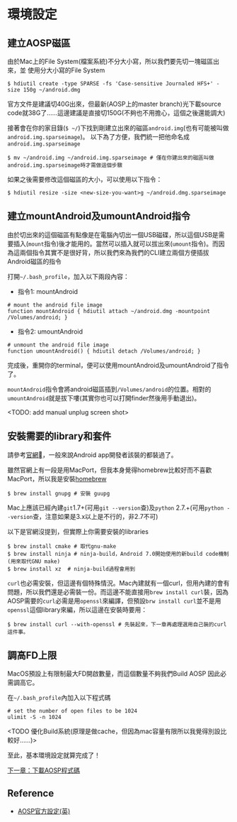 # 環境設定

## 建立AOSP磁區

由於Mac上的File System(檔案系統)不分大小寫，所以我們要先切一塊磁區出來，並 使用分大小寫的File System

```shell
$ hdiutil create -type SPARSE -fs 'Case-sensitive Journaled HFS+' -size 150g ~/android.dmg
```

官方文件是建議切40G出來，但最新(AOSP上的master branch)光下載source code就38G了……這邊建議是直接切150G(不夠也不用擔心，這個之後還能調大)

接著會在你的家目錄(`$ ~/`)下找到剛建立出來的磁區`android.img`(也有可能被叫做`android.img.sparseimage`)。
以下為了方便，我們統一把他命名成`android.img.sparseimage`

```shell
$ mv ~/android.img ~/android.img.sparseimage # 僅在你建出來的磁區叫做android.img.sparseimage時才需做這個步驟
```

如果之後需要修改這個磁區的大小，可以使用以下指令：

```shell
$ hdiutil resize -size <new-size-you-want>g ~/android.dmg.sparseimage
```

## 建立mountAndroid及umountAndroid指令
由於切出來的這個磁區有點像是在電腦內切出一個USB磁碟，所以這個USB是需要插入(`mount`指令)後才能用的。當然可以插入就可以拔出來(`umount`指令)。而因為這兩個指令其實不是很好背，所以我們來為我們的CLI建立兩個方便插拔Android磁區的指令

打開`~/.bash_profile`，加入以下兩段內容：

* 指令1: mountAndroid

```shell
# mount the android file image
function mountAndroid { hdiutil attach ~/android.dmg -mountpoint /Volumes/android; }
```

* 指令2: umountAndroid

```shell
# unmount the android file image
function umountAndroid() { hdiutil detach /Volumes/android; }
```

完成後，重開你的terminal，便可以使用mountAndroid及umountAndroid了指令了。

`mountAndroid`指令會將android磁區插到`/Volumes/android`的位置。相對的`umountAndroid`就是拔下嘍(其實你也可以打開finder然後用手動退出)。

<TODO: add manual unplug screen shot>

## 安裝需要的library和套件

請參考[官網](https://source.android.com/source/requirements.html)，一般來說Android app開發者該裝的都裝過了。

雖然官網上有一段是用MacPort，但我本身覺得homebrew比較好而不喜歡MacPort，所以我是安裝[homebrew](http://brew.sh/)

```shell
$ brew install gnupg # 安裝 guupg
```

Mac上應該已經內建`git`1.7+(可用`git --version`查)及`python` 2.7.+(可用`python --version`查，注意如果是3.x以上是不行的，非2.7不可)

以下是官網沒提到，但實際上你需要安裝的libraries

```shell
$ brew install cmake # 取代gnu-make
$ brew install ninja # ninja-build，Android 7.0開始使用的新build code機制(用來取代GNU make)
$ brew install xz  # ninja-build過程會用到
```

`curl`也必需安裝，但這邊有個特殊情況。Mac內建就有一個curl，但用內建的會有問題，所以我們還是必需裝一份。而這邊不能直接用`brew install curl`裝，因為AOSP需要的`curl`必需是用`openssl`來編譯，但預設`brw install curl`並不是用`openssl`這個library來編，所以這邊在安裝時要用：

```
$ brew install curl --with-openssl # 先裝起來，下一章再處理選用自己裝的curl這件事。
```

## 調高FD上限

MacOS預設上有限制最大FD開啟數量，而這個數量不夠我們Build AOSP
因此必需調高它。

在`~/.bash_profile`內加入以下程式碼

```shell
# set the number of open files to be 1024
ulimit -S -n 1024
```

<TODO 優化Build系統(原理是做cache，但因為mac容量有限所以我覺得別設比較好……)>

至此，基本環境設定就算完成了！

[下一章：下載AOSP程式碼](#download.md)

## Reference
* [AOSP官方設定(英)](https://source.android.com/source/initializing.html)
